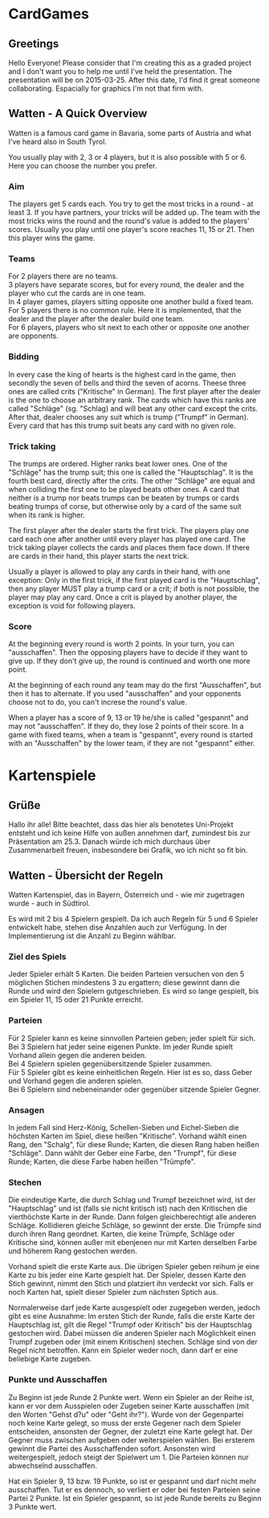 # CardGames

## Greetings

Hello Everyone! Please consider that I'm creating this as a graded project
and I don't want you to help me until I've held the presentation.
The presentation will be on 2015-03-25.
After this date, I'd find it great someone collaborating.
Espacially for graphics I'm not that firm with.

## Watten - A Quick Overview

Watten is a famous card game in Bavaria, some parts of Austria and what I've heard also in South Tyrol.

You usually play with 2, 3 or 4 players, but it is also possible with 5 or 6.
Here you can choose the number you prefer.

### Aim

The players get 5 cards each.
You try to get the most tricks in a round - at least 3.
If you have partners, your tricks will be added up.
The team with the most tricks wins the round and the round's value is added to the players' scores.
Usually you play until one player's score reaches 11, 15 or 21.
Then this player wins the game.

### Teams

For 2 players there are no teams.  
3 players have separate scores, but for every round, the dealer and the player who cut the cards are in one team.  
In 4 player games, players sitting opposite one another build a fixed team.  
For 5 players there is no common rule. Here it is implemented, that the dealer and the player after the dealer build one team.  
For 6 players, players who sit next to each other or opposite one another are opponents.

### Bidding

In every case the king of hearts is the highest card in the game, then secondly the seven of bells and third the seven of acorns.
Theese three ones are called crits ("Kritische" in German).
The first player after the dealer is the one to choose an arbitrary rank.
The cards which have this ranks are called "Schläge" (sg. "Schlag) and will beat any other card except the crits.
After that, dealer chooses any suit which is trump ("Trumpf" in German).
Every card that has this trump suit beats any card with no given role.

### Trick taking

The trumps are ordered. Higher ranks beat lower ones.
One of the "Schläge" has the trump suit; this one is called the "Hauptschlag".
It is the fourth best card, directly after the crits.
The other "Schläge" are equal and when colliding the first one to be played beats other ones.
A card that neither is a trump nor beats trumps can be beaten by trumps or cards beating trumps of corse,
but otherwise only by a card of the same suit when its rank is higher.

The first player after the dealer starts the first trick.
The players play one card each one after another until every player has played one card.
The trick taking player collects the cards and places them face down.
If there are cards in their hand, this player starts the next trick.

Usually a player is allowed to play any cards in their hand, with one exception:
Only in the first trick, if the first played card is the "Hauptschlag", then any player MUST play a trump card or a crit;
if both is not possible, the player may play any card.
Once a crit is played by another player, the exception is void for following players.

### Score

At the beginning every round is worth 2 points.
In your turn, you can "ausschaffen".
Then the opposing players have to decide if they want to give up.
If they don't give up, the round is continued and worth one more point.

At the beginning of each round any team may do the first "Ausschaffen", but then it has to alternate.
If you used "ausschaffen" and your opponents choose not to do, you can't increse the round's value.

When a player has a score of 9, 13 or 19 he/she is called "gespannt" and may not "ausschaffen". If they do, they lose 2 points of their score.
In a game with fixed teams, when a team is "gespannt", every round is started with an "Ausschaffen" by the lower team, if they are not "gespannt" either.

# Kartenspiele

## Grüße

Hallo ihr alle! Bitte beachtet, dass das hier als benotetes Uni-Projekt entsteht und ich keine Hilfe von außen annehmen darf,
zumindest bis zur Präsentation am 25.3.
Danach würde ich mich durchaus über Zusammenarbeit freuen, insbesondere bei Grafik, wo ich nicht so fit bin.

## Watten - Übersicht der Regeln

Watten Kartenspiel, das in Bayern, Österreich und - wie mir zugetragen wurde - auch in Südtirol.

Es wird mit 2 bis 4 Spielern gespielt.
Da ich auch Regeln für 5 und 6 Spieler entwickelt habe, stehen dise Anzahlen auch zur Verfügung.
In der Implementierung ist die Anzahl zu Beginn wählbar.

### Ziel des Spiels

Jeder Spieler erhält 5 Karten.
Die beiden Parteien versuchen von den 5 möglichen Stichen mindestens 3 zu ergattern;
diese gewinnt dann die Runde und wird den Spielern gutgeschrieben.
Es wird so lange gespielt, bis ein Spieler 11, 15 oder 21 Punkte erreicht.

### Parteien

Für 2 Spieler kann es keine sinnvollen Parteien geben; jeder spielt für sich.  
Bei 3 Spielern hat jeder seine eigenen Punkte. Im jeder Runde spielt Vorhand allein gegen die anderen beiden.  
Bei 4 Spielern spielen gegenübersitzende Spieler zusammen.  
Für 5 Spieler gibt es keine einheitlichen Regeln. Hier ist es so, dass Geber und Vorhand gegen die anderen spielen.  
Bei 6 Spielern sind nebeneinander oder gegenüber sitzende Spieler Gegner.

### Ansagen

In jedem Fall sind Herz-König, Schellen-Sieben und Eichel-Sieben die höchsten Karten im Spiel, diese heißen "Kritische".
Vorhand wählt einen Rang, den "Schalg", für diese Runde; Karten, die diesen Rang haben heißen "Schläge".
Dann wählt der Geber eine Farbe, den "Trumpf", für diese Runde; Karten, die diese Farbe haben heißen "Trümpfe".

### Stechen

Die eindeutige Karte, die durch Schlag und Trumpf bezeichnet wird, ist der "Hauptschlag" und
ist (falls sie nicht kritisch ist) nach den Kritischen die vierthöchste Karte in der Runde.
Dann folgen gleichberechtigt alle anderen Schläge. Kollidieren gleiche Schläge, so gewinnt der erste.
Die Trümpfe sind durch ihren Rang geordnet. Karten, die keine Trümpfe, Schläge oder Kritische sind,
können außer mit ebenjenen nur mit Karten derselben Farbe und höherem Rang gestochen werden.

Vorhand spielt die erste Karte aus. Die übrigen Spieler geben reihum je eine Karte zu bis jeder eine Karte gespielt hat.
Der Spieler, dessen Karte den Stich gewinnt, nimmt den Stich und platziert ihn verdeckt vor sich.
Falls er noch Karten hat, spielt dieser Spieler zum nächsten Sptich aus.

Normalerweise darf jede Karte ausgespielt oder zugegeben werden, jedoch gibt es eine Ausnahme:
Im ersten Stich der Runde, falls die erste Karte der Hauptschlag ist, gilt die Regel "Trumpf oder Kritisch"
bis der Hauptschlag gestochen wird.
Dabei müssen die anderen Spieler nach Möglichkeit einen Trumpf zugeben oder (mit einem Kritischen) stechen.
Schläge sind von der Regel nicht betroffen. Kann ein Spieler weder noch, dann darf er eine beliebige Karte zugeben.

### Punkte und Ausschaffen

Zu Beginn ist jede Runde 2 Punkte wert. Wenn ein Spieler an der Reihe ist, kann er vor dem Ausspielen oder Zugeben
seiner Karte ausschaffen (mit den Worten "Gehst d?u" oder "Geht ihr?").
Wurde von der Gegenpartei noch keine Karte gelegt, so muss der erste Gegener nach dem Spieler entscheiden, ansonsten
der Gegner, der zuletzt eine Karte gelegt hat.
Der Gegner muss zwischen aufgeben oder weiterspielen wählen. Bei ersterem gewinnt die Partei des Ausschaffenden sofort.
Ansonsten wird weitergespielt, jedoch steigt der Spielwert um 1. Die Parteien können nur abwechselnd ausschaffen.

Hat ein Spieler 9, 13 bzw. 19 Punkte, so ist er gespannt und darf nicht mehr ausschaffen. Tut er es dennoch, so verliert er
oder bei festen Parteien seine Partei 2 Punkte.
Ist ein Spieler gespannt, so ist jede Runde bereits zu Beginn 3 Punkte wert.